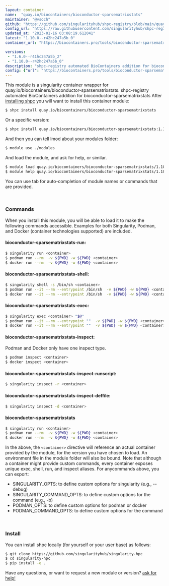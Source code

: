```yaml
---
layout: container
name:  "quay.io/biocontainers/bioconductor-sparsematrixstats"
maintainer: "@vsoch"
github: "https://github.com/singularityhub/shpc-registry/blob/main/quay.io/biocontainers/bioconductor-sparsematrixstats/container.yaml"
config_url: "https://raw.githubusercontent.com/singularityhub/shpc-registry/main/quay.io/biocontainers/bioconductor-sparsematrixstats/container.yaml"
updated_at: "2023-01-16 03:08:19.612041"
latest: "1.10.0--r42hc247a5b_0"
container_url: "https://biocontainers.pro/tools/bioconductor-sparsematrixstats"

versions:
 - "1.6.0--r41hc247a5b_2"
 - "1.10.0--r42hc247a5b_0"
description: "shpc-registry automated BioContainers addition for bioconductor-sparsematrixstats"
config: {"url": "https://biocontainers.pro/tools/bioconductor-sparsematrixstats", "maintainer": "@vsoch", "description": "shpc-registry automated BioContainers addition for bioconductor-sparsematrixstats", "latest": {"1.10.0--r42hc247a5b_0": "sha256:82de2dd3dbd8cc934ca9c53ad3de321e6f3f0adf0899e47d4dbb353acda7b818"}, "tags": {"1.6.0--r41hc247a5b_2": "sha256:a8ff49c3961f7ed73c9d8e5b5ce94f036cd93dd94347e9272752b383a8a69431", "1.10.0--r42hc247a5b_0": "sha256:82de2dd3dbd8cc934ca9c53ad3de321e6f3f0adf0899e47d4dbb353acda7b818"}, "docker": "quay.io/biocontainers/bioconductor-sparsematrixstats"}
---
```


This module is a singularity container wrapper for quay.io/biocontainers/bioconductor-sparsematrixstats.
shpc-registry automated BioContainers addition for bioconductor-sparsematrixstats
After [installing shpc](#install) you will want to install this container module:


```bash
$ shpc install quay.io/biocontainers/bioconductor-sparsematrixstats
```

Or a specific version:

```bash
$ shpc install quay.io/biocontainers/bioconductor-sparsematrixstats:1.10.0--r42hc247a5b_0
```

And then you can tell lmod about your modules folder:

```bash
$ module use ./modules
```

And load the module, and ask for help, or similar.

```bash
$ module load quay.io/biocontainers/bioconductor-sparsematrixstats/1.10.0--r42hc247a5b_0
$ module help quay.io/biocontainers/bioconductor-sparsematrixstats/1.10.0--r42hc247a5b_0
```

You can use tab for auto-completion of module names or commands that are provided.

<br>

### Commands

When you install this module, you will be able to load it to make the following commands accessible.
Examples for both Singularity, Podman, and Docker (container technologies supported) are included.

#### bioconductor-sparsematrixstats-run:

```bash
$ singularity run <container>
$ podman run --rm  -v ${PWD} -w ${PWD} <container>
$ docker run --rm  -v ${PWD} -w ${PWD} <container>
```

#### bioconductor-sparsematrixstats-shell:

```bash
$ singularity shell -s /bin/sh <container>
$ podman run --it --rm --entrypoint /bin/sh  -v ${PWD} -w ${PWD} <container>
$ docker run --it --rm --entrypoint /bin/sh  -v ${PWD} -w ${PWD} <container>
```

#### bioconductor-sparsematrixstats-exec:

```bash
$ singularity exec <container> "$@"
$ podman run --it --rm --entrypoint ""  -v ${PWD} -w ${PWD} <container> "$@"
$ docker run --it --rm --entrypoint ""  -v ${PWD} -w ${PWD} <container> "$@"
```

#### bioconductor-sparsematrixstats-inspect:

Podman and Docker only have one inspect type.

```bash
$ podman inspect <container>
$ docker inspect <container>
```

#### bioconductor-sparsematrixstats-inspect-runscript:

```bash
$ singularity inspect -r <container>
```

#### bioconductor-sparsematrixstats-inspect-deffile:

```bash
$ singularity inspect -d <container>
```



#### bioconductor-sparsematrixstats

```bash
$ singularity run <container>
$ podman run --rm  -v ${PWD} -w ${PWD} <container>
$ docker run --rm  -v ${PWD} -w ${PWD} <container>
```


In the above, the `<container>` directive will reference an actual container provided
by the module, for the version you have chosen to load. An environment file in the
module folder will also be bound. Note that although a container
might provide custom commands, every container exposes unique exec, shell, run, and
inspect aliases. For anycommands above, you can export:

 - SINGULARITY_OPTS: to define custom options for singularity (e.g., --debug)
 - SINGULARITY_COMMAND_OPTS: to define custom options for the command (e.g., -b)
 - PODMAN_OPTS: to define custom options for podman or docker
 - PODMAN_COMMAND_OPTS: to define custom options for the command

<br>

### Install

You can install shpc locally (for yourself or your user base) as follows:

```bash
$ git clone https://github.com/singularityhub/singularity-hpc
$ cd singularity-hpc
$ pip install -e .
```

Have any questions, or want to request a new module or version? [ask for help!](https://github.com/singularityhub/singularity-hpc/issues)